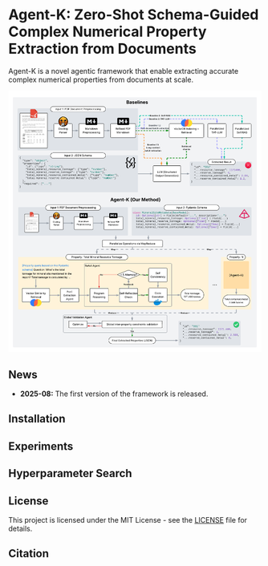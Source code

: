 # Agent-K: Zero-Shot Schema-Guided Complex Numerical Property Extraction from Documents

Agent-K is a novel agentic framework that enable extracting accurate complex numerical properties from documents at scale.

![Architecture of the framework](assets/minmod-paper-figures%20-%20main_v2.png)

## News
- **2025-08:** The first version of the framework is released.

## Installation

## Experiments

## Hyperparameter Search

## License
This project is licensed under the MIT License - see the [LICENSE](https://github.com/yixin0829/agent-k/blob/main/LICENSE) file for details.

## Citation